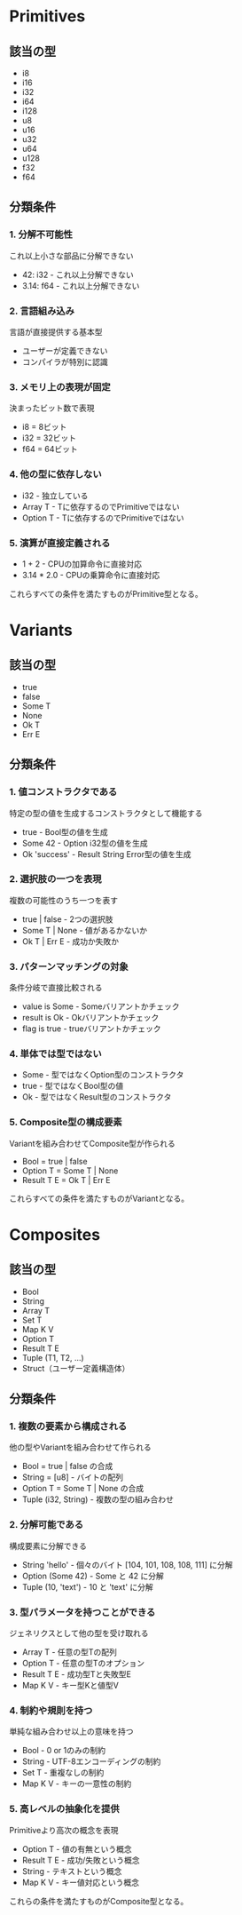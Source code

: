 # Primitives

## 該当の型

- i8
- i16
- i32
- i64
- i128
- u8
- u16
- u32
- u64
- u128
- f32
- f64

## 分類条件

### 1. 分解不可能性

これ以上小さな部品に分解できない

- 42: i32 - これ以上分解できない
- 3.14: f64 - これ以上分解できない

### 2. 言語組み込み

言語が直接提供する基本型

- ユーザーが定義できない
- コンパイラが特別に認識

### 3. メモリ上の表現が固定

決まったビット数で表現

- i8 = 8ビット
- i32 = 32ビット  
- f64 = 64ビット

### 4. 他の型に依存しない

- i32 - 独立している
- Array T - Tに依存するのでPrimitiveではない
- Option T - Tに依存するのでPrimitiveではない

### 5. 演算が直接定義される

- 1 + 2 - CPUの加算命令に直接対応
- 3.14 * 2.0 - CPUの乗算命令に直接対応

これらすべての条件を満たすものがPrimitive型となる。

# Variants

## 該当の型

- true
- false
- Some T
- None
- Ok T
- Err E

## 分類条件

### 1. 値コンストラクタである

特定の型の値を生成するコンストラクタとして機能する

- true - Bool型の値を生成
- Some 42 - Option i32型の値を生成
- Ok 'success' - Result String Error型の値を生成

### 2. 選択肢の一つを表現

複数の可能性のうち一つを表す

- true | false - 2つの選択肢
- Some T | None - 値があるかないか
- Ok T | Err E - 成功か失敗か

### 3. パターンマッチングの対象

条件分岐で直接比較される

- value is Some - Someバリアントかチェック
- result is Ok - Okバリアントかチェック
- flag is true - trueバリアントかチェック

### 4. 単体では型ではない

- Some - 型ではなくOption型のコンストラクタ
- true - 型ではなくBool型の値
- Ok - 型ではなくResult型のコンストラクタ

### 5. Composite型の構成要素

Variantを組み合わせてComposite型が作られる

- Bool = true | false
- Option T = Some T | None
- Result T E = Ok T | Err E

これらすべての条件を満たすものがVariantとなる。

# Composites

## 該当の型

- Bool
- String
- Array T
- Set T
- Map K V
- Option T
- Result T E
- Tuple (T1, T2, ...)
- Struct（ユーザー定義構造体）

## 分類条件

### 1. 複数の要素から構成される

他の型やVariantを組み合わせて作られる

- Bool = true | false の合成
- String = [u8] - バイトの配列
- Option T = Some T | None の合成
- Tuple (i32, String) - 複数の型の組み合わせ

### 2. 分解可能である

構成要素に分解できる

- String 'hello' - 個々のバイト [104, 101, 108, 108, 111] に分解
- Option (Some 42) - Some と 42 に分解
- Tuple (10, 'text') - 10 と 'text' に分解

### 3. 型パラメータを持つことができる

ジェネリクスとして他の型を受け取れる

- Array T - 任意の型Tの配列
- Option T - 任意の型Tのオプション
- Result T E - 成功型Tと失敗型E
- Map K V - キー型Kと値型V

### 4. 制約や規則を持つ

単純な組み合わせ以上の意味を持つ

- Bool - 0 or 1のみの制約
- String - UTF-8エンコーディングの制約
- Set T - 重複なしの制約
- Map K V - キーの一意性の制約

### 5. 高レベルの抽象化を提供

Primitiveより高次の概念を表現

- Option T - 値の有無という概念
- Result T E - 成功/失敗という概念
- String - テキストという概念
- Map K V - キー値対応という概念

これらの条件を満たすものがComposite型となる。
